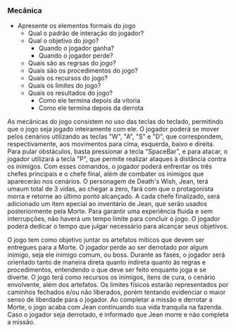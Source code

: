 ### Mecânica

- Apresente os elementos formais do jogo
    - Qual o padrão de interação do jogador?
    - Qual o objetivo do jogo? 
        - Quando o jogador ganha?
        - Quando o jogador perde?
    - Quais são as regrsas do jogo?
    - Quais são os procedimentos do jogo?
    - Quais os recursos do jogo?
    - Quais os limites do jogo?
    - Quais os resultados do jogo?
        - Como ele termina depois da vitoria
        - Como ele termina depois da derrota


As mecânicas do jogo consistem no uso das teclas do teclado, permitindo que o jogo seja jogado inteiramente com ele. O jogador poderá se mover pelos cenários utilizando as teclas "W", "A", "S" e "D", que correspondem, respectivamente, aos movimentos para cima, esquerda, baixo e direita. Para pular obstáculos, basta pressionar a tecla "SpaceBar", e para atacar, o jogador utilizará a tecla "P", que permite realizar ataques à distância contra os inimigos. Com esses comandos, o jogador poderá enfrentar os três chefes principais e o chefe final, além de combater os inimigos que aparecerão nos cenários. O personagem de Death's Wish, Jean, terá umaum total de 3 vidas, ao chegar a zero, fará com que o protagonista morra e retorne ao último ponto alcançado. A cada chefe finalizado, será adicionado um item epecial ao inventário de Jean, que serão usados posteriormente pela Morte. Para garantir uma experiência fluida e sem interrupções, não haverá um tempo limite para concluir o jogo. O jogador poderá dedicar o tempo que julgar necessário para alcançar seus objetivos.

O jogo tem como objetivo juntar os artefatos míticos que devem ser entregues para a Morte. O jogador perde ao ser derrotado por algum inimigo, seja ele inimigo comum, ou boss. Durante as fases, o jogador será orientado tanto de maneira direta quanto indireta quanto às regras e procedimentos, entendendo o que deve ser feito enquanto joga e se diverte. O jogo terá como recursos os inimigos, itens de cura, o cenário envolvente, além dos artefatos. Os limites físicos estarão representados por caminhos fechados e/ou não liberados, porém tentando evidenciar o maior senso de liberdade para o jogador. Ao completar a missão e derrotar a Morte, o jogo acaba com Jean continuando sua vida tranquila na fazenda. Caso o jogador seja derrotado, é informado que Jean morre e não completa a missão.
